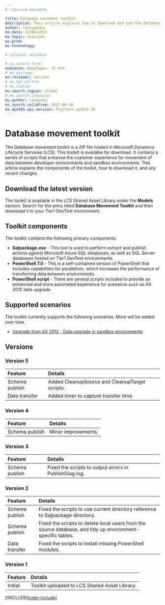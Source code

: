 ```yaml
---
# required metadata

title: Database movement toolkit
description: This article explains how to download and use the Database movement toolkit. 
author: laneswenka
ms.date: 11/06/2023
ms.topic: overview
ms.prod: 
ms.technology: 

# optional metadata

# ms.search.form: 
audience: Developer, IT Pro
# ms.devlang: 
ms.reviewer: sericks
# ms.tgt_pltfrm: 
# ms.custom: 
ms.search.region: Global
# ms.search.industry: 
ms.author: laswenka
ms.search.validFrom: 2017-06-16
ms.dyn365.ops.version: Platform update 30
---
```


# Database movement toolkit

The Database movement toolkit is a ZIP file hosted in Microsoft Dynamics Lifecycle Services (LCS). This toolkit is available for download. It contains a series of scripts that enhance the customer experience for movement of data between developer environments and sandbox environments. This article explains the components of the toolkit, how to download it, and any recent changes.

## Download the latest version

The toolkit is available in the LCS Shared Asset Library under the **Models** section.  Search for the entry titled **Database Movement Toolkit** and then download it to your Tier1 DevTest environment.  

## Toolkit components

The toolkit contains the following primary components:

- **Sqlpackage.exe** - This tool is used to perform extract and publish actions against Microsoft Azure SQL databases, as well as SQL Server databases hosted on Tier1 DevTest environments.  
- **PowerShell 7.0** - This is a self-contained version of PowerShell that includes capabilities for parallelism, which increases the performance of transferring data between environments.  
- **PowerShell script** - There are several scripts included to provide an enhanced and more automated experience for scenarios such as AX 2012 data upgrade.

## Supported scenarios

The toolkit currently supports the following scenarios. More will be added over time.  

* [Upgrade from AX 2012 - Data upgrade in sandbox environments](../migration-upgrade/data-upgrade-self-service.md)

## Versions

### Version 5
| Feature | Details |
| :------ | :------ |
| Schema publish | Added CleanupSource and CleanupTarget scripts.|
| Data transfer | Added timer to capture transfer time.|

### Version 4
| Feature | Details |
| :------ | :------ |
| Schema publish | Minor improvements.|

### Version 3
| Feature | Details |
| :------ | :------ |
| Schema publish | Fixed the scripts to output errors in PublishDiag.log.|

### Version 2
| Feature | Details |
| :------ | :------ |
| Schema publish | Fixed the scripts to use current directory reference to Sqlpackage directory.|
| Schema publish | Fixed the scripts to delete local users from the source database, and tidy up environment-specific tables.|
| Data transfer | Fixed the scripts to install missing PowerShell modules.|

### Version 1
| Feature | Details |
| :------ | :------ |
| Initial | Toolkit uploaded to LCS Shared Asset Library.|




[!INCLUDE[footer-include](../../../includes/footer-banner.md)]
